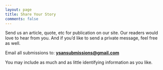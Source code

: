 ```yaml
---
layout: page
title: Share Your Story
comments: false
---
```


Send us an article, quote, etc for publication on our site. Our readers would love to hear from you. And if you’d like to send a private message, feel free as well.

Email all submissions to: **ysansubmissions@gmail.com**

You may include as much and as little identifying information as you like. 
